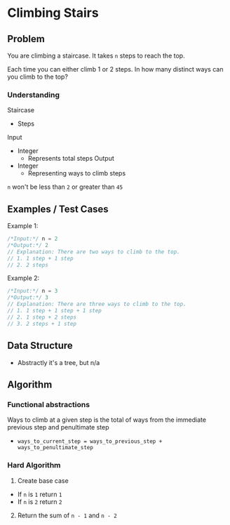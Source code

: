 # Climbing Stairs

## Problem

You are climbing a staircase. It takes `n` steps to reach the top.

Each time you can either climb 1 or 2 steps. In how many distinct ways can you climb to the top?

### Understanding

Staircase
- Steps

Input
- Integer
  - Represents total steps
Output
- Integer
  - Representing ways to climb steps

`n` won't be less than `2` or greater than `45`

## Examples / Test Cases

Example 1:

```js
/*Input:*/ n = 2
/*Output:*/ 2
// Explanation: There are two ways to climb to the top.
// 1. 1 step + 1 step
// 2. 2 steps
```

Example 2:

```js
/*Input:*/ n = 3
/*Output:*/ 3
// Explanation: There are three ways to climb to the top.
// 1. 1 step + 1 step + 1 step
// 2. 1 step + 2 steps
// 3. 2 steps + 1 step
```
## Data Structure

- Abstractly it's a tree, but n/a

## Algorithm
### Functional abstractions

Ways to climb at a given step is the total of ways from the immediate previous step and penultimate step
- `ways_to_current_step = ways_to_previous_step + ways_to_penultimate_step`

### Hard Algorithm

1. Create base case
  - If `n` is `1` return `1`
  - If `n` is `2` return `2`
2. Return the sum of `n - 1` and `n - 2`
